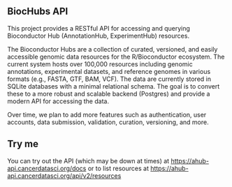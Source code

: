 ## BiocHubs API

This project provides a RESTful API for accessing and querying Bioconductor Hub (AnnotationHub, ExperimentHub) resources.

The Bioconductor Hubs are a collection of curated, versioned, and easily accessible genomic data resources for the R/Bioconductor ecosystem. 
The current system hosts over 100,000 resources including genomic annotations, experimental datasets, and reference genomes in various formats (e.g., FASTA, GTF, BAM, VCF).
The data are currently stored in SQLite databases with a minimal relational schema.
The goal is to convert these to a more robust and scalable backend (Postgres) and provide a modern API for accessing the data.

Over time, we plan to add more features such as authentication, user accounts, data submission, validation, curation, versioning, and more.

## Try me

You can try out the API (which may be down at times) at <https://ahub-api.cancerdatasci.org/docs> or to list resources at <https://ahub-api.cancerdatasci.org/api/v2/resources>